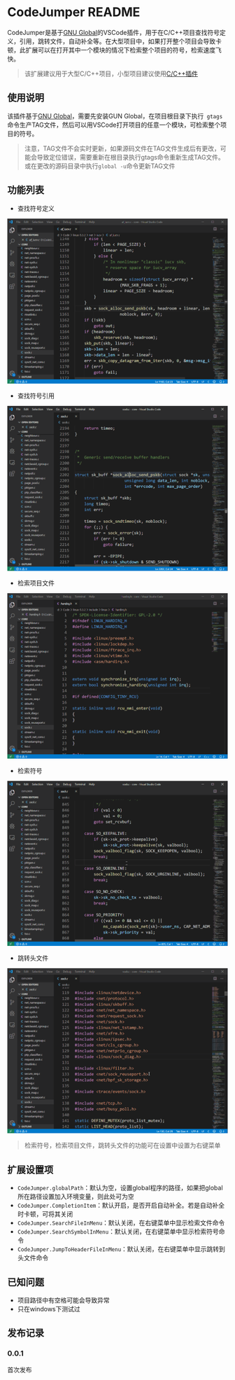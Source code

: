 # CodeJumper README

CodeJumper是基于[GNU Global](https://www.gnu.org/software/global/)的VSCode插件，用于在C/C++项目查找符号定义，引用，跳转文件，自动补全等。在大型项目中，如果打开整个项目会导致卡顿，此扩展可以在打开其中一个模块的情况下检索整个项目的符号，检索速度飞快。

> 该扩展建议用于大型C/C++项目，小型项目建议使用[C/C++插件](https://marketplace.visualstudio.com/items?itemName=ms-vscode.cpptools)

## 使用说明

该插件基于[GNU Global](https://www.gnu.org/software/global/)，需要先安装GUN Global，在项目根目录下执行`  gtags  `命令生产TAG文件，然后可以用VSCode打开项目的任意一个模块，可检索整个项目的符号。

> 注意，TAG文件不会实时更新，如果源码文件在TAG文件生成后有更改，可能会导致定位错误，需要重新在根目录执行gtags命令重新生成TAG文件。或在更改的源码目录中执行`global -u`命令更新TAG文件

## 功能列表

* 查找符号定义
  
![查找符号定义](Tutorial/FindDefinition.gif)

* 查找符号引用
  
![查找符号引用](Tutorial/FindReferences.gif)

* 检索项目文件

![检索项目文件](Tutorial/SearchFile.gif)

* 检索符号
  
![检索符号](Tutorial/SearchSymbol.gif)

* 跳转头文件

![检索项目文件](Tutorial/JumpToHeader.gif)


> 检索符号，检索项目文件，跳转头文件的功能可在设置中设置为右键菜单

## 扩展设置项

* `CodeJumper.globalPath`：默认为空，设置global程序的路径，如果把global所在路径设置加入环境变量，则此处可为空
* `CodeJumper.CompletionItem`：默认开启，是否开启自动补全。若是自动补全时卡顿，可将其关闭
* `CodeJumper.SearchFileInMenu`：默认关闭，在右键菜单中显示检索文件命令
* `CodeJumper.SearchSymbolInMenu`：默认关闭，在右键菜单中显示检索符号命令
* `CodeJumper.JumpToHeaderFileInMenu`：默认关闭，在右键菜单中显示跳转到头文件命令

## 已知问题

* 项目路径中有空格可能会导致异常
* 只在windows下测试过

## 发布记录

### 0.0.1

首次发布

